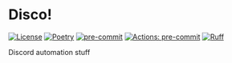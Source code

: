 # Disco!

[![License](https://img.shields.io/github/license/FlotterCodername/disco)](https://github.com/FlotterCodername/disco/blob/main/LICENSE.txt)
[![Poetry](https://img.shields.io/endpoint?url=https://python-poetry.org/badge/v0.json)](https://python-poetry.org/)
[![pre-commit](https://img.shields.io/badge/pre--commit-enabled-brightgreen?logo=pre-commit)](https://github.com/pre-commit/pre-commit)
[![Actions: pre-commit](https://github.com/FlotterCodername/disco/workflows/pre-commit/badge.svg)](https://github.com/FlotterCodername/disco/actions/workflows/pre-commit.yml)
[![Ruff](https://img.shields.io/endpoint?url=https://raw.githubusercontent.com/astral-sh/ruff/main/assets/badge/v2.json)](https://github.com/astral-sh/ruff)

Discord automation stuff
